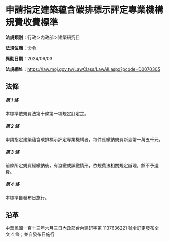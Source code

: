 # 申請指定建築蘊含碳排標示評定專業機構規費收費標準




**法規類別**：行政＞內政部＞建築研究目

**法規位階**：命令

**異動日期**：2024/06/03  

**法規網址**：https://law.moj.gov.tw/LawClass/LawAll.aspx?pcode=D0070305



## 法條
##### 第 1 條
本標準依規費法第十條第一項規定訂定之。

##### 第 2 條
申請指定建築蘊含碳排標示評定專業機構者，每件應繳納規費新臺幣一萬五千元。

##### 第 3 條
前條所定規費經繳納後，有溢繳或誤繳情形，依規費法相關規定辦理，餘不予退費。

##### 第 4 條
本標準自發布日施行。

## 沿革
中華民國一百十三年六月三日內政部台內建研字第 1137636221 號令訂定發布全文 4  條；並自發布日施行
